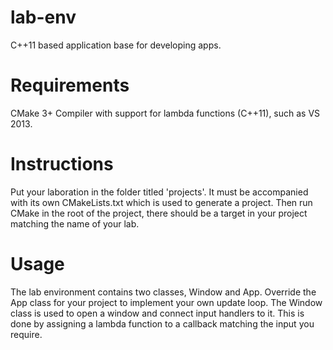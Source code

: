 # lab-env
C++11 based application base for developing apps.

# Requirements
  CMake 3+
  Compiler with support for lambda functions (C++11), such as VS 2013.
  
# Instructions
  Put your laboration in the folder titled 'projects'. It must be accompanied with its own CMakeLists.txt which is used to generate a project. Then run CMake in the root of the project, there should be a target in your project matching the name of your lab.
  
# Usage
  The lab environment contains two classes, Window and App. Override the App class for your project to implement your own update loop. The Window class is used to open a window and connect input handlers to it. This is done by assigning a lambda function to a callback matching the input you require.
